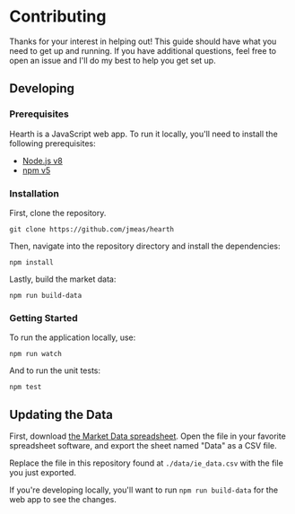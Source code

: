 # Contributing

Thanks for your interest in helping out! This guide should have what you need to get up and
running. If you have additional questions, feel free to open an issue and I'll do my best
to help you get set up.

## Developing

### Prerequisites

Hearth is a JavaScript web app. To run it locally, you'll need to install the following
prerequisites:

* [Node.js v8](https://nodejs.org/en/)
* [npm v5](https://www.npmjs.com)

### Installation

First, clone the repository.

```
git clone https://github.com/jmeas/hearth
```

Then, navigate into the repository directory and install the dependencies:

```
npm install
```

Lastly, build the market data:

```
npm run build-data
```

### Getting Started

To run the application locally, use:

```
npm run watch
```

And to run the unit tests:

```
npm test
```

## Updating the Data

First, download [the Market Data spreadsheet](http://www.econ.yale.edu/%7Eshiller/data/ie_data.xls). Open
the file in your favorite spreadsheet software, and export the sheet named "Data" as a CSV file.

Replace the file in this repository found at `./data/ie_data.csv` with the file you just exported.

If you're developing locally, you'll want to run `npm run build-data` for the web app to see
the changes.
